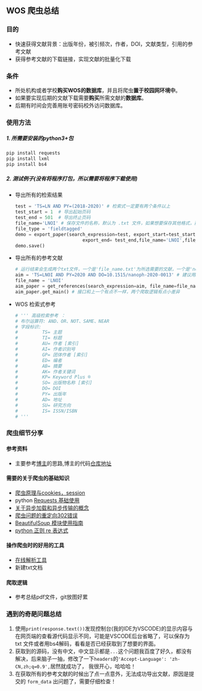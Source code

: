 ## WOS 爬虫总结

### 目的

* 快速获得文献背景：出版年份，被引频次，作者，DOI，文献类型，引用的参考文献
* 获得参考文献的下载链接，实现文献的批量化下载

### 条件

* 所处机构或者学校**购买WOS的数据库**，并且将爬虫**置于校园网环境中**。
* 如果要实现后期的文献下载需要**购买**所需文献的**数据库**。
* 后期有时间会完善用账号密码校外访问数据库。

### 使用方法

##### 1. 所需要安装的python3+包

```py
pip install requests
pip install lxml
pip install bs4
```

##### 2. 测试例子(没有将程序打包，所以需要将程序下载使用)

* 导出所有的检索结果

  ```python
  test = 'TS=LN AND PY=(2018-2020)' # 检索式一定要有两个条件以上 
  test_start = 1  # 导出起始页码
  test_end = 501  # 导出终止页码
  file_name='LNOI' # 保存文件的名称，默认为 .txt 文件，如果想要保存其他格式，那是不可能的！
  file_type = 'fieldtagged'
  demo = export_paper(search_expression=test, export_start=test_start, 
                           export_end= test_end,file_name='LNOI',file_type=file_type)
  demo.save()
  ```

* 导出所有的参考文献

  ```python
  # 运行结束会生成两个txt文件，一个是'file_name.txt'为所选需要的文献，一个是'no_doi.txt' 用于存储没有DOI的文献信息
  aim = 'TS=LNOI AND PY=2020 AND DO=10.1515/nanoph-2020-0013' # 建议用DOI搜索，这样保证搜索结果的唯一性
  file_name = 'LNOI'
  aim_paper = get_references(search_expression=aim, file_name=file_name)
  aim_paper.get_main() # 接口和上一个有点不一样，两个爬取逻辑有点小差异
  ```

* WOS 检索式参考 

  ```python
  # ''' 高级检索参考 ：
  # 布尔运算符: AND、OR、NOT、SAME、NEAR
  # 字段标识:
  #         TS= 主题
  #         TI= 标题
  #         AU= 作者 [索引]
  #         AI= 作者识别号
  #         GP= 团体作者 [索引]
  #         ED= 编者
  #         AB= 摘要
  #         AK= 作者关键词
  #         KP= Keyword Plus ®
  #         SO= 出版物名称 [索引]
  #         DO= DOI
  #         PY= 出版年
  #         AD= 地址
  #         SU= 研究方向
  #         IS= ISSN/ISBN
  # '''
  ```

### 爬虫细节分享

#### 参考资料 

* 主要参考[博主](https://blog.csdn.net/tomleung1996/article/details/86627443)的思路,博主的代码[仓库地址](https://github.com/tomleung1996/wos_crawler)

#### 需要的关于爬虫的基础知识

* [爬虫原理与cookies，session](https://blog.csdn.net/hfutzhouyonghang/article/details/81009760)
* python [Requests 基础使用](https://blog.csdn.net/shanzhizi/article/details/50903748)
* [关于异步加载和异步传输的概念](https://blog.csdn.net/liaoningxinmin/article/details/80794774)
* [爬虫问题的重定向302错误](https://blog.csdn.net/xc_zhou/article/details/80952208)
* [BeautifulSoup 模块使用指南](https://www.jianshu.com/p/2b783f7914c6)
* [python 正则 re 表达式](https://www.cnblogs.com/CYHISTW/p/11363209.html)



#### 操作爬虫时的好用的工具

* [在线解析工具](https://www.sojson.com/jshtml.html)
* 新建txt文档

#### 爬取逻辑
* 参考总结pdf文件，git放图好累


### 遇到的奇葩问题总结

1. 使用`print(response.text())`发现控制台(我的IDE为VSCODE)的显示内容与在网页端的查看源代码显示不同，可能是VSCODE后台省略了，可以保存为 txt 文件或者用bs4解码，看看是否已经获取到了想要的界面。
2. 获取到的源码，没有中文，中文显示都是`...`这个问题我百度了好久，都没有解决，后来脑子一抽，修改了一下`headers`的`'Accept-Language': 'zh-CN,zh;q=0.9',`居然就成功了， 我很开心，哈哈哈！
3. 在获取所有的参考文献的时候出了点一点意外，无法成功导出文献，原因是提交的 `form_data` 出问题了，需要仔细检查！

